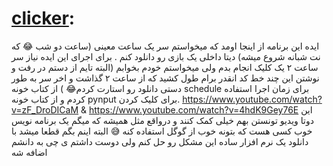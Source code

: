 #  [**clicker**](https://github.com/mohder79/funny-Python-Projects/blob/main/clicker):<br/>



ایده این برنامه از اینجا اومد که میخواستم سر یک ساعت معینی (ساعت دو شب 😂 که نت شبانه شروع میشه) دیتا داخلی یک بازی رو دانلود کنم . برای اجرای این ایده نیاز سر ساعت ۲ یک کلیک انجام بدم ولی میخواستم خودم بخوابم (البته تایم از دستم در رفت و نوشتن این چند خط کد انقدر برام طول کشید که از ساعت ۲ گذاشت و اخر سر به طور دستی دانلود رو استارت کردم😂 ) 
از کتاب خونه schedule برای زمان اجرا استفاده کردم و از کتاب خونه pynput برای کلیک کردن.
https://www.youtube.com/watch?v=zF_DroDICaM
&
https://www.youtube.com/watch?v=4hdK9Gey76E
این دوتا ویدیو تونستن بهم خیلی کمک کنند و درواقع مثل همیشه که میگم یک برنامه نویس خوب کسی هست که بتونه خوب از گوگل استفاده کنه 😅 
البته اینم بگم قطعا میشد با دانلود یک نرم افزار ساده این مشکل رو حل کنم ولی دوست داشتم ی چی به دانشم اضافه شه
